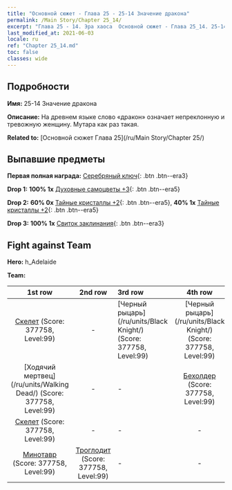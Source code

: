 ```yaml
---
title: "Основной сюжет - Глава 25 - 25-14 Значение дракона"
permalink: /Main Story/Chapter 25_14/
excerpt: "Глава 25 - 14. Эра хаоса  Основной сюжет - Глава 25_14. 25-14 Значение дракона"
last_modified_at: 2021-06-03
locale: ru
ref: "Chapter 25_14.md"
toc: false
classes: wide
---
```


## Подробности

 **Имя:** 25-14 Значение дракона

 **Описание:** На древнем языке слово «дракон» означает непреклонную и тревожную женщину. Мутара как раз такая.

 **Related to:** [Основной сюжет Глава 25](/ru/Main Story/Chapter 25/)

## Выпавшие предметы

 **Первая полная награда:** [Серебряный ключ](/ItemsRU/con_693/){: .btn .btn--era3}

 **Drop 1:** **100% 1x** [Духовные самоцветы +3](/ItemsRU/mat_86/){: .btn .btn--era5}

 **Drop 2:** **60% 0x** [Тайные кристаллы +2](/ItemsRU/mat_80/){: .btn .btn--era5}, **40% 1x** [Тайные кристаллы +2](/ItemsRU/mat_80/){: .btn .btn--era5}

 **Drop 3:** **100% 1x** [Свиток заклинания](/ItemsRU/con_694/){: .btn .btn--era3}


## Fight against Team
 **Hero:** h_Adelaide

 **Team:**


  | 1st row | 2nd row | 3rd row | 4th row |
  |:----:|:----:|:----|:----:|
  | [Скелет](/ru/units/Skeleton/) (Score: 377758, Level:99)  | - | [Черный рыцарь](/ru/units/Black Knight/) (Score: 377758, Level:99)  | [Черный рыцарь](/ru/units/Black Knight/) (Score: 377758, Level:99)  |
  | [Ходячий мертвец](/ru/units/Walking Dead/) (Score: 377758, Level:99)  | - | - | [Бехолдер](/ru/units/Beholder/) (Score: 377758, Level:99)  |
  | [Скелет](/ru/units/Skeleton/) (Score: 377758, Level:99)  | - | - | - |
  | [Минотавр](/ru/units/Minotaur/) (Score: 377758, Level:99)  | [Троглодит](/ru/units/Troglodyte/) (Score: 377758, Level:99)  | - | - |


